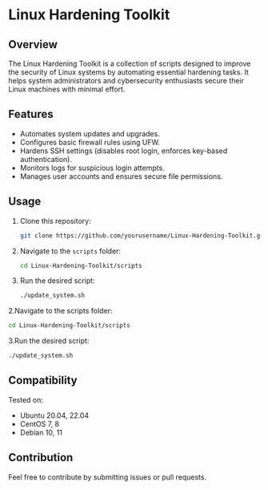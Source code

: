 # Linux Hardening Toolkit

## Overview
The Linux Hardening Toolkit is a collection of scripts designed to improve the security of Linux systems by automating essential hardening tasks. It helps system administrators and cybersecurity enthusiasts secure their Linux machines with minimal effort.

## Features
- Automates system updates and upgrades.
- Configures basic firewall rules using UFW.
- Hardens SSH settings (disables root login, enforces key-based authentication).
- Monitors logs for suspicious login attempts.
- Manages user accounts and ensures secure file permissions.

## Usage
1. Clone this repository:
   ```bash
   git clone https://github.com/yourusername/Linux-Hardening-Toolkit.git
   ```
2. Navigate to the `scripts` folder:
   ```bash
   cd Linux-Hardening-Toolkit/scripts
   ```
3. Run the desired script:
   ```bash
   ./update_system.sh
   ```

2.Navigate to the scripts folder:
   ```bash
   cd Linux-Hardening-Toolkit/scripts
   ```

3.Run the desired script:
   ```bash
   ./update_system.sh
   ```

## Compatibility
Tested on:
- Ubuntu 20.04, 22.04
- CentOS 7, 8
- Debian 10, 11

## Contribution
Feel free to contribute by submitting issues or pull requests.

